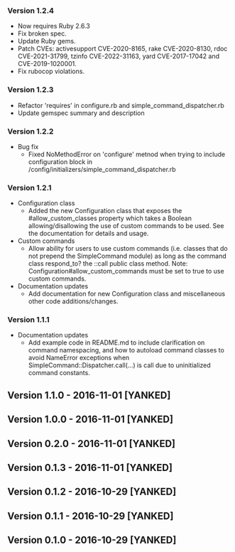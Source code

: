### Version 1.2.4
* Now requires Ruby 2.6.3
* Fix broken spec.
* Update Ruby gems.
* Patch CVEs: activesupport CVE-2020-8165, rake CVE-2020-8130, rdoc CVE-2021-31799, tzinfo CVE-2022-31163, yard CVE-2017-17042 and CVE-2019-1020001.
* Fix rubocop violations.
### Version 1.2.3
* Refactor 'requires' in configure.rb and simple_command_dispatcher.rb
* Update gemspec summary and description
### Version 1.2.2
* Bug fix
  * Fixed NoMethodError on 'configure' metnod when trying to include configuration block in /config/initializers/simple_command_dispatcher.rb
### Version 1.2.1
* Configuration class
  * Added the new Configuration class that exposes the #allow_custom_classes property which takes a Boolean allowing/disallowing the use of custom commands to be used. See the documentation for details and usage.
* Custom commands
  * Allow ability for users to use custom commands (i.e. classes that do not prepend the SimpleCommand module) as long as the command class respond_to? the ::call public class method. Note: Configuration#allow_custom_commands must be set to true to use custom commands.
* Documentation updates
  * Add documentation for new Configuration class and miscellaneous other code additions/changes.

### Version 1.1.1
* Documentation updates
  * Add example code in README.md to include clarification on command namespacing, and how to autoload command classes to avoid NameError exceptions when SimpleCommand::Dispatcher.call(...) is call due to uninitialized command constants.

## Version 1.1.0 - 2016-11-01 [YANKED]
## Version 1.0.0 - 2016-11-01 [YANKED]
## Version 0.2.0 - 2016-11-01 [YANKED]
## Version 0.1.3 - 2016-11-01 [YANKED]
## Version 0.1.2 - 2016-10-29 [YANKED]
## Version 0.1.1 - 2016-10-29 [YANKED]
## Version 0.1.0 - 2016-10-29 [YANKED]
